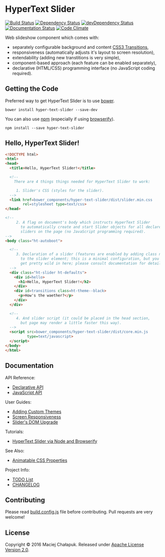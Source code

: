 # HyperText Slider

[![Build Status](https://travis-ci.org/muroc/hyper-text-slider.svg?branch=master
)](https://travis-ci.org/muroc/hyper-text-slider)
[![Dependency Status](https://david-dm.org/muroc/hyper-text-slider.svg
)](https://david-dm.org/muroc/hyper-text-slider)
[![devDependency Status](https://david-dm.org/muroc/hyper-text-slider/dev-status.svg
)](https://david-dm.org/muroc/hyper-text-slider?type=dev)
[![Documentation Status](https://inch-ci.org/github/muroc/hyper-text-slider.svg?branch=master
)](https://inch-ci.org/github/muroc/hyper-text-slider)
[![Code Climate](https://codeclimate.com/github/muroc/hyper-text-slider/badges/gpa.svg
)](https://codeclimate.com/github/muroc/hyper-text-slider)

Web slideshow component which comes with:

 * separately configurable background and content [CSS3 Transitions][transitions],
 * responsiveness (automatically adjusts it's layout to screen resolution),
 * extendability (adding new transtitions is very simple),
 * component-based approach (each feature can be enabled separately),
 * declarative (HTML/CSS) programming interface (no JavaScript coding required).

[transitions]: http://www.w3.org/TR/css3-transitions/

## Getting the Code

Preferred way to get HyperText Slider is to use [bower](http://bower.io/).
```shell
bower install hyper-text-slider --save-dev
```

You can also use [npm](https://www.npmjs.com/) (especially if using
[browserify](https://github.com/substack/node-browserify)).
```shell
npm install --save hyper-text-slider
```

## Hello, HyperText Slider!

```html
<!DOCTYPE html>
<html>
<head>
  <title>Hello, HyperText Slider!</title>

  <!--
    There are 4 things things needed for HyperText Slider to work:

     1. Slider's CSS (styles for the slider).
  -->
  <link href=bower_components/hyper-text-slider/dist/slider.min.css
        rel=stylesheet type=text/css>
</head>

<!--
     2. A flag on document's body which instructs HyperText Slider
       to automatically create and start Slider objects for all declared
       sliders on the page (no JavaScript programming required).
-->
<body class="ht-autoboot">

  <!--
     3. Declaration of a slider (features are enabled by adding class names
       to the slider element; this is a minimal configuration, but you can
       get pretty wild in here; please consult documentation for details).
  -->
  <div class="ht-slider ht-defaults">
    <div id=hello>
      <h1>Hello, HyperText Slider!</h2>
    </div>
    <div id=transitions class=ht-theme--black>
      <p>How's the waether?</p>
    </div>
  </div>

  <!--
     4. And slider script (it could be placed in the head section,
       but page may render a little faster this way).
  -->
  <script src=bower_components/hyper-text-slider/dist/core.min.js
          type=text/javascript>
  </script>
</body>
</html>

```

## Documentation

API Reference:
 * [Declarative API](doc/class-names.md)
 * [JavaScript API](doc/javascript-api.md)

User Guides:
 * [Adding Custom Themes](doc/custom-themes.md)
 * [Screen Responsiveness](doc/responsiveness.md)
 * [Slider's DOM Upgrade](doc/dom-upgrade.md)

Tutorials:
 * [HyperText Slider via Node and Browserify][node-tutorial]

See Also:
 * [Animatable CSS Properties][animatable]

Project Info:
 * [TODO List](doc/TODO.md)
 * [CHANGELOG](doc/CHANGELOG.md)

[node-tutorial]: https://github.com/muroc/hyper-text-slider-node-tutorial
[animatable]: https://drafts.csswg.org/css-transitions/#animatable-properties

## Contributing

Please read [build.config.js](build.config.js) file before contributing.
Pull requests are very welcome!

## License

Copyright &copy; 2016 Maciej Chałapuk.
Released under [Apache License Version 2.0](LICENSE).

